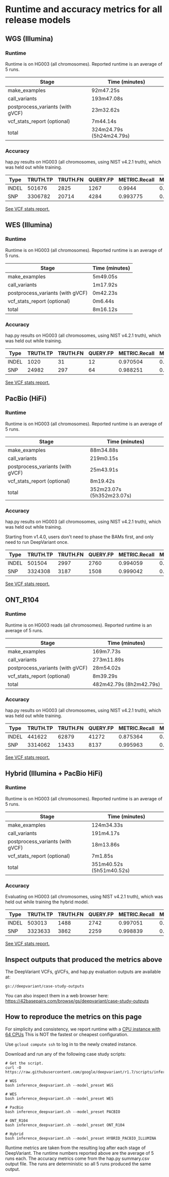 # Runtime and accuracy metrics for all release models

## WGS (Illumina)

### Runtime

Runtime is on HG003 (all chromosomes).
Reported runtime is an average of 5 runs.

Stage                            | Time (minutes)
-------------------------------- | ------------------
make_examples                    | 92m47.25s
call_variants                    | 193m47.08s
postprocess_variants (with gVCF) | 23m32.62s
vcf_stats_report (optional)      | 7m44.14s
total                            | 324m24.79s (5h24m24.79s)

### Accuracy

hap.py results on HG003 (all chromosomes, using NIST v4.2.1 truth), which was
held out while training.

| Type  | TRUTH.TP | TRUTH.FN | QUERY.FP | METRIC.Recall | METRIC.Precision | METRIC.F1_Score |
| ----- | -------- | -------- | -------- | ------------- | ---------------- | --------------- |
| INDEL | 501676   | 2825     | 1267     | 0.9944        | 0.997583         | 0.995989        |
| SNP   | 3306782  | 20714    | 4284     | 0.993775      | 0.998707         | 0.996235        |

[See VCF stats report.](https://storage.googleapis.com/deepvariant/visual_reports/DeepVariant/1.7.0/WGS/deepvariant.output.visual_report.html)

## WES (Illumina)

### Runtime

Runtime is on HG003 (all chromosomes).
Reported runtime is an average of 5 runs.

Stage                            | Time (minutes)
-------------------------------- | -----------------
make_examples                    | 5m49.05s
call_variants                    | 1m17.92s
postprocess_variants (with gVCF) | 0m42.23s
vcf_stats_report (optional)      | 0m6.44s
total                            | 8m16.12s

### Accuracy

hap.py results on HG003 (all chromosomes, using NIST v4.2.1 truth), which was
held out while training.

| Type  | TRUTH.TP | TRUTH.FN | QUERY.FP | METRIC.Recall | METRIC.Precision | METRIC.F1_Score |
| ----- | -------- | -------- | -------- | ------------- | ---------------- | --------------- |
| INDEL | 1020     | 31       | 12       | 0.970504      | 0.988615         | 0.979476        |
| SNP   | 24982    | 297      | 64       | 0.988251      | 0.997445         | 0.992827        |

[See VCF stats report.](https://storage.googleapis.com/deepvariant/visual_reports/DeepVariant/1.7.0/WES/deepvariant.output.visual_report.html)

## PacBio (HiFi)

### Runtime

Runtime is on HG003 (all chromosomes).
Reported runtime is an average of 5 runs.

Stage                            | Time (minutes)
-------------------------------- | -------------------
make_examples                    | 88m34.88s
call_variants                    | 219m0.15s
postprocess_variants (with gVCF) | 25m43.91s
vcf_stats_report (optional)      | 8m19.42s
total                            | 352m23.07s (5h352m23.07s)

### Accuracy

hap.py results on HG003 (all chromosomes, using NIST v4.2.1 truth), which was
held out while training.

Starting from v1.4.0, users don't need to phase the BAMs first, and only need
to run DeepVariant once.

| Type  | TRUTH.TP | TRUTH.FN | QUERY.FP | METRIC.Recall | METRIC.Precision | METRIC.F1_Score |
| ----- | -------- | -------- | -------- | ------------- | ---------------- | --------------- |
| INDEL | 501504   | 2997     | 2760     | 0.994059      | 0.994744         | 0.994402        |
| SNP   | 3324308  | 3187     | 1508     | 0.999042      | 0.999547         | 0.999295        |

[See VCF stats report.](https://storage.googleapis.com/deepvariant/visual_reports/DeepVariant/1.7.0/PACBIO/deepvariant.output.visual_report.html)

## ONT_R104

### Runtime

Runtime is on HG003 reads (all chromosomes).
Reported runtime is an average of 5 runs.

Stage                            | Time (minutes)
-------------------------------- | --------------------
make_examples                    | 169m7.73s
call_variants                    | 273m11.89s
postprocess_variants (with gVCF) | 28m54.02s
vcf_stats_report (optional)      | 8m39.29s
total                            | 482m42.79s (8h2m42.79s)

### Accuracy

hap.py results on HG003 (all chromosomes, using NIST v4.2.1
truth), which was held out while training.

| Type  | TRUTH.TP | TRUTH.FN | QUERY.FP | METRIC.Recall | METRIC.Precision | METRIC.F1_Score |
| ----- | -------- | -------- | -------- | ------------- | ---------------- | --------------- |
| INDEL | 441622   | 62879    | 41272    | 0.875364      | 0.917464         | 0.89592         |
| SNP   | 3314062  | 13433    | 8137     | 0.995963      | 0.997552         | 0.996757        |

[See VCF stats report.](https://storage.googleapis.com/deepvariant/visual_reports/DeepVariant/1.7.0/ONT_R104/deepvariant.output.visual_report.html)

## Hybrid (Illumina + PacBio HiFi)

### Runtime

Runtime is on HG003 (all chromosomes).
Reported runtime is an average of 5 runs.

Stage                            | Time (minutes)
-------------------------------- | -------------------
make_examples                    | 124m34.33s
call_variants                    | 191m4.17s
postprocess_variants (with gVCF) | 18m13.86s
vcf_stats_report (optional)      | 7m1.85s
total                            | 351m40.52s (5h51m40.52s)

### Accuracy

Evaluating on HG003 (all chromosomes, using NIST v4.2.1 truth), which was held
out while training the hybrid model.

| Type  | TRUTH.TP | TRUTH.FN | QUERY.FP | METRIC.Recall | METRIC.Precision | METRIC.F1_Score |
| ----- | -------- | -------- | -------- | ------------- | ---------------- | --------------- |
| INDEL | 503013   | 1488     | 2742     | 0.997051      | 0.994828         | 0.995938        |
| SNP   | 3323633  | 3862     | 2259     | 0.998839      | 0.999321         | 0.99908         |

[See VCF stats report.](https://storage.googleapis.com/deepvariant/visual_reports/DeepVariant/1.7.0/HYBRID/deepvariant.output.visual_report.html)

## Inspect outputs that produced the metrics above

The DeepVariant VCFs, gVCFs, and hap.py evaluation outputs are available at:

```
gs://deepvariant/case-study-outputs
```

You can also inspect them in a web browser here:
https://42basepairs.com/browse/gs/deepvariant/case-study-outputs

## How to reproduce the metrics on this page

For simplicity and consistency, we report runtime with a
[CPU instance with 64 CPUs](deepvariant-details.md#command-for-a-cpu-only-machine-on-google-cloud-platform)
This is NOT the fastest or cheapest configuration.

Use `gcloud compute ssh` to log in to the newly created instance.

Download and run any of the following case study scripts:

```
# Get the script.
curl -O https://raw.githubusercontent.com/google/deepvariant/r1.7/scripts/inference_deepvariant.sh

# WGS
bash inference_deepvariant.sh --model_preset WGS

# WES
bash inference_deepvariant.sh --model_preset WES

# PacBio
bash inference_deepvariant.sh --model_preset PACBIO

# ONT_R104
bash inference_deepvariant.sh --model_preset ONT_R104

# Hybrid
bash inference_deepvariant.sh --model_preset HYBRID_PACBIO_ILLUMINA
```

Runtime metrics are taken from the resulting log after each stage of
DeepVariant. The runtime numbers reported above are the average of 5 runs each.
The accuracy metrics come from the hap.py summary.csv output file.
The runs are deterministic so all 5 runs produced the same output.

[CPU instance with 64 CPUs]: deepvariant-details.md#command-for-a-cpu-only-machine-on-google-cloud-platform

